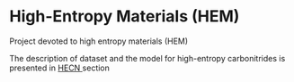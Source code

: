 # **H**igh-**E**ntropy **M**aterials **(HEM)**
Project devoted to high entropy materials (HEM)

The description of dataset and the model for high-entropy carbonitrides is presented in [HECN ](https://github.com/AlexanderKvashnin/HEM/blob/main/HECN/DeepMD_HECN_model.md) section
